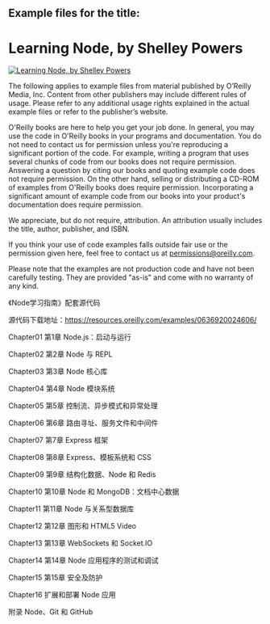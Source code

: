 ## Example files for the title:  

# Learning Node, by Shelley Powers

[![Learning Node, by Shelley Powers](http://akamaicovers.oreilly.com/images/9781449323073/cat.gif)](https://www.safaribooksonline.com/library/view/title/9781449326128//)

The following applies to example files from material published by O’Reilly Media, Inc. Content from other publishers may include different rules of usage. Please refer to any additional usage rights explained in the actual example files or refer to the publisher’s website.

O'Reilly books are here to help you get your job done. In general, you may use the code in O'Reilly books in your programs and documentation. You do not need to contact us for permission unless you're reproducing a significant portion of the code. For example, writing a program that uses several chunks of code from our books does not require permission. Answering a question by citing our books and quoting example code does not require permission. On the other hand, selling or distributing a CD-ROM of examples from O'Reilly books does require permission. Incorporating a significant amount of example code from our books into your product's documentation does require permission.

We appreciate, but do not require, attribution. An attribution usually includes the title, author, publisher, and ISBN.

If you think your use of code examples falls outside fair use or the permission given here, feel free to contact us at <permissions@oreilly.com>.

Please note that the examples are not production code and have not been carefully testing. They are provided "as-is" and come with no warranty of any kind.

《Node学习指南》配套源代码

源代码下载地址：<https://resources.oreilly.com/examples/0636920024606/>

Chapter01 第1章 Node.js：启动与运行

Chapter02 第2章 Node 与 REPL

Chapter03 第3章 Node 核心库

Chapter04 第4章 Node 模块系统

Chapter05 第5章 控制流、异步模式和异常处理

Chapter06 第6章 路由寻址、服务文件和中间件

Chapter07 第7章 Express 框架

Chapter08 第8章 Express、模板系统和 CSS

Chapter09 第9章 结构化数据、Node 和 Redis

Chapter10 第10章 Node 和 MongoDB：文档中心数据

Chapter11 第11章 Node 与关系型数据库

Chapter12 第12章 图形和 HTML5 Video

Chapter13 第13章 WebSockets 和 Socket.IO

Chapter14 第14章 Node 应用程序的测试和调试

Chapter15 第15章 安全及防护

Chapter16 扩展和部署 Node 应用

附录 Node、Git 和 GitHub